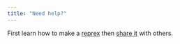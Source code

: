 ```yaml
---
title: "Need help?"
---
```


First learn how to make a [reprex](/help/#reprex) then [share it](/help/#where-to-ask) with others.

   
